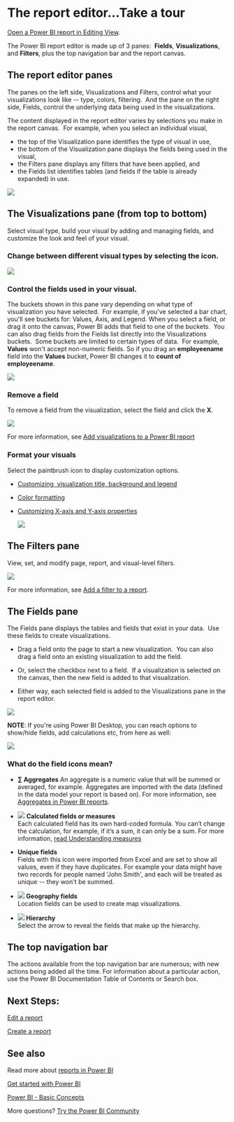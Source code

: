 ﻿<properties
   pageTitle="The report editor...Take a tour"
   description="The report editor...Take a tour."
   services="powerbi"
   documentationCenter=""
   authors="mihart"
   manager="mblythe"
   backup=""
   editor=""
   tags=""
   qualityFocus="no"
   qualityDate=""/>

<tags
   ms.service="powerbi"
   ms.devlang="NA"
   ms.topic="article"
   ms.tgt_pltfrm="NA"
   ms.workload="powerbi"
   ms.date="09/21/2016"
   ms.author="mihart"/>
# The report editor...Take a tour

[Open a Power BI report in Editing View](powerbi-service-go-from-reading-view-to-editing-view.md).

The Power BI report editor is made up of 3 panes:  **Fields**, **Visualizations**, and **Filters**, plus the top navigation bar and the report canvas.  

## The report editor panes

The panes on the left side, Visualizations and Filters, control what your visualizations look like -- type, colors, filtering.  And the pane on the right side, Fields, control the underlying data being used in the visualizations. 

The content displayed in the report editor varies by selections you make in the report canvas.  For example, when you select an individual visual, 

-   the top of the Visualization pane identifies the type of visual in use, 
-   the bottom of the Visualization pane displays the fields being used in the visual,
-   the Filters pane displays any filters that have been applied, and
-   the Fields list identifies tables (and fields if the table is already expanded) in use.

![](media/powerbi-service-the-report-editor-take-a-tour/PBI_report_canvas.png)

## The Visualizations pane (from top to bottom)

Select visual type, build your visual by adding and managing fields, and customize the look and feel of your visual.

### Change between different visual types by selecting the icon.

![](media/powerbi-service-the-report-editor-take-a-tour/selectViz.png)

### Control the fields used in your visual.

The buckets shown in this pane vary depending on what type of visualization you have selected.  For example, if you've selected a bar chart, you'll see buckets for: Values, Axis, and Legend. When you select a field, or drag it onto the canvas, Power BI adds that field to one of the buckets.  You can also drag fields from the Fields list directly into the Visualizations buckets.  Some buckets are limited to certain types of data.  For example, **Values** won't accept non-numeric fields. So if you drag an **employeename** field into the **Values** bucket, Power BI changes it to **count of employeename**.

![](media/powerbi-service-the-report-editor-take-a-tour/power-bi-field-list.png)

### Remove a field

To remove a field from the visualization, select the field and click the **X**.

![](media/powerbi-service-the-report-editor-take-a-tour/deleteField.png)

For more information, see [Add visualizations to a Power BI report](powerbi-service-add-visualizations-to-a-report-i.md)

### Format your visuals

Select the paintbrush icon to display customization options. 

-   [Customizing  visualization title, background and legend](powerbi-service-tutorial-customize-visualization-title-background-and-legend.md)
-   [Color formatting](powerbi-service-getting-started-with-color-formatting-and-axis-properties.md)
-   [Customizing X-axis and Y-axis properties](powerbi-service-tutorial-customize-x-axis-and-y-axis-properties.md)

    ![](media/powerbi-service-the-report-editor-take-a-tour/power-bi-formatting.png)

## The Filters pane

View, set, and modify page, report, and visual-level filters.

![](media/powerbi-service-the-report-editor-take-a-tour/power-bi-filter-pane.png)

For more information, see [Add a filter to a report](powerbi-service-add-a-filter-to-a-report.md).

## The Fields pane 

The Fields pane displays the tables and fields that exist in your data.  Use these fields to create visualizations.

-   Drag a field onto the page to start a new visualization.  You can also drag a field onto an existing visualization to add the field.

-   Or, select the checkbox next to a field.  If a visualization is selected on the canvas, then the new field is added to that visualization.

-   Either way, each selected field is added to the Visualizations pane in the report editor.

![](media/powerbi-service-the-report-editor-take-a-tour/reportFields.png)

**NOTE**: If you're using Power BI Desktop, you can reach options to show/hide fields, add calculations etc, from here as well:

![](media/powerbi-service-the-report-editor-take-a-tour/reportFieldsDesigner.png)

### What do the field icons mean?

- **∑ Aggregates**
  An aggregate is a numeric value that will be summed or averaged, for example. Aggregates are imported with the data (defined in the data model your report is based on).
  For more information, see [Aggregates in Power BI reports](powerbi-service-aggregates.md).

-  ![](media/powerbi-service-the-report-editor-take-a-tour/PBI_calculated_icon.png) **Calculated fields or measures**  
	Each calculated field has its own hard-coded formula. You can’t change the calculation, for example, if it’s a sum, it can only be a sum. For more information, [read Understanding measures](powerbi-desktop-measures.md)

-  **Unique fields**  
	Fields with this icon were imported from Excel and are set to show all values, even if they have duplicates. For example your data might have two records for people named 'John Smith', and each will be treated as unique -- they won't be summed.  

-  **![](media/powerbi-service-the-report-editor-take-a-tour/PBI_geo_icon.png) Geography fields**  
	Location fields can be used to create map visualizations. 

-  **![](media/powerbi-service-the-report-editor-take-a-tour/power-bi-hierarchy-icon.png) Hierarchy**  
    Select the arrow to reveal the fields that make up the hierarchy. 

## The top navigation bar
The actions available from the top navigation bar are numerous; with new actions being added all the time. For information about a particular action, use the Power BI Documentation Table of Contents or Search box.


## Next Steps:

[Edit a report](powerbi-service-interact-with-a-report-in-editing-view.md)

[Create a report](powerbi-service-create-a-new-report.md)


## See also

Read more about [reports in Power BI](powerbi-service-reports.md)

[Get started with Power BI](powerbi-service-get-started.md)

[Power BI - Basic Concepts](powerbi-service-basic-concepts.md)﻿

More questions? [Try the Power BI Community](http://community.powerbi.com/)
